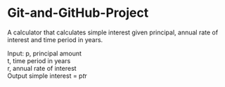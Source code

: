 # Git-and-GitHub-Project

A calculator that calculates simple interest given principal, annual rate of interest and time period in years.

Input:
      p, principal amount   
      t, time period in years   
      r, annual rate of interest   
Output
      simple interest = p*t*r
